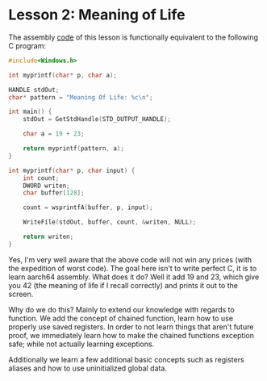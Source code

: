 # Lesson 2: Meaning of Life

The assembly [code](main.asm) of this lesson is functionally equivalent to the following C program:

```C
#include<Windows.h>

int myprintf(char* p, char a);

HANDLE stdOut;
char* pattern = "Meaning Of Life: %c\n";

int main() {
    stdOut = GetStdHandle(STD_OUTPUT_HANDLE);

    char a = 19 + 23;

    return myprintf(pattern, a);
}

int myprintf(char* p, char input) {
    int count;
    DWORD writen;
    char buffer[128];

    count = wsprintfA(buffer, p, input);

    WriteFile(stdOut, buffer, count, &writen, NULL);

    return writen;
}
```

Yes, I'm very well aware that the above code will not win any prices (with the expedition of worst code).  The goal here isn't to write perfect C, it is to learn aarch64 assembly.  What does it do?  Well it add 19 and 23, which give you 42 (the meaning of life if I recall correctly) and prints it out to the screen.

Why do we do this? Mainly to extend our knowledge with regards to function.  We add the concept of chained function, learn how to use properly use saved registers.  In order to not learn things that aren't future proof, we immediately learn how to make the chained functions exception safe; while not actually learning exceptions.

Additionally we learn a few additional basic concepts such as registers aliases and how to use uninitialized global data.
